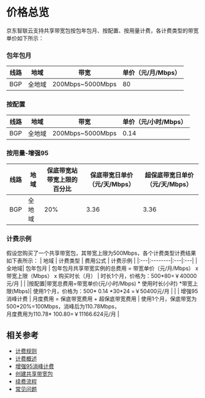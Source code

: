 # 价格总览
  
京东智联云支持共享带宽包按包年包月、按配置、按用量计费，各计费类型的带宽单价如下所示：

### 包年包月

| 线路 | 地域                                    | 带宽          | 单价（元/月/Mbps） |
| ---- | --------------------------------------- | ------------- | ------------------ |
| BGP  | 全地域 | 200Mbps~5000Mbps | 80                 |


### 按配置

| 线路 | 地域                                    | 带宽          | 单价（元/小时/Mbps） |
| ---- | --------------------------------------- | ------------- | -------------------- |
| BGP  | 全地域 | 200Mbps~5000Mbps | 0.14                 |



### 按用量-增强95

|线路|地域      |  保底带宽站带宽上限的百分比 | 保底带宽日单价（元/天/Mbps） |  超保底带宽日单价（元/天/Mbps） |
| ---- |--------| -------------------------------- | --------------------------------------- | ------------------------------------ |
|BGP|全地域   | 20%                        | 3.36                         |  3.36                           |

### 计费示例
假设您购买了一个共享带宽包，其带宽上限为500Mbps，各个计费类型计费结果如下表所示：
| 地域 | 计费类型 | 费用公式 | 计费示例 |
|:---|:--------|:---|:---|
| 全地域| 包年包月 | 包年包月共享带宽实例的总费用 = 带宽单价（元/月/Mbps） x 带宽上限（Mbps） x 购买时长（月） | 时长1个月，价格为：500\*80=￥40000元/月 |
|  |按配置|带宽总费用=带宽单价(元/小时/Mbps) * 使用时长(小时) \*带宽上限(Mbps)| 使用1个月，价格为：500\* 0.14 \*30\*24 =￥50400元/月 |
|  | 增强95消峰计费 | 月度费用 = 保底带宽费用 + 超保底带宽费用 | 使用1个月，保底带宽为500\*20%=100Mbps，消峰后为110.78Mbps，</br>月度费用为110.78\* 100.80=￥11166.624元/月 |

## 相关参考
- [计费规则](Billed-Rules.md)
- [计费概述](Billing-Overview.md)
- [增强95消峰计费](Charge-By-Usage/Top5-Eliminate.md)
- [创建共享带宽包](../Operation-Guide/Create-Bwp.md)
- [续费流程](../Operation-Guide/Renew-Bwp.md)
- [常见问题](../FAQ/FAQ.md)
